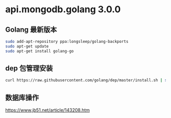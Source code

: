 # api.mongodb.golang 3.0.0

## Golang 最新版本
```bash
sudo add-apt-repository ppa:longsleep/golang-backports
sudo apt-get update
sudo apt-get install golang-go
```

## dep 包管理安装
```bash
curl https://raw.githubusercontent.com/golang/dep/master/install.sh | sh
```


## 数据库操作
https://www.jb51.net/article/143208.htm